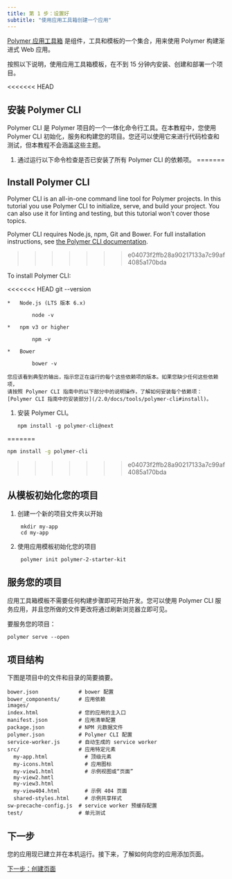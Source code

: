 ```yaml
---
title: 第 1 步：设置好
subtitle: "使用应用工具箱创建一个应用"
---
```


<!-- toc -->

[Polymer 应用工具箱][toolbox] 是组件，工具和模板的一个集合，用来使用 Polymer 构建渐进式 Web 应用。

按照以下说明，使用应用工具箱模板，在不到 15 分钟内安装、创建和部署一个项目。

<<<<<<< HEAD
## 安装 Polymer CLI

Polymer CLI 是 Polymer 项目的一个一体化命令行工具。在本教程中，您使用 Polymer CLI 初始化，服务和构建您的项目。您还可以使用它来进行代码检查和测试，但本教程不会涵盖这些主题。

1.  通过运行以下命令检查是否已安装了所有 Polymer CLI 的依赖项。
=======
## Install Polymer CLI

Polymer CLI is an all-in-one command line tool for Polymer projects. In this tutorial you use 
Polymer CLI to initialize, serve, and build your project. You can also use it for linting and 
testing, but this tutorial won't cover those topics.

Polymer CLI requires Node.js, npm, Git and Bower. For full installation instructions, see [the 
Polymer CLI documentation](/{{{polymer_version_dir}}}/docs/tools/polymer-cli).
>>>>>>> e04073f2ffb28a90217133a7c99af4085a170bda

To install Polymer CLI:

<<<<<<< HEAD
            git --version

    *   Node.js (LTS 版本 6.x)

            node -v

    *   npm v3 or higher

            npm -v

    *   Bower

            bower -v

    您应该看到典型的输出，指示您正在运行的每个这些依赖项的版本。如果您缺少任何这些依赖项，
    请按照 Polymer CLI 指南中的以下部分中的说明操作，了解如何安装每个依赖项：
    [Polymer CLI 指南中的安装部分](/2.0/docs/tools/polymer-cli#install)。



1.  安装 Polymer CLI。

        npm install -g polymer-cli@next
=======
   ```bash
   npm install -g polymer-cli
   ```
>>>>>>> e04073f2ffb28a90217133a7c99af4085a170bda

## 从模板初始化您的项目

1. 创建一个新的项目文件夹以开始

        mkdir my-app
        cd my-app

1. 使用应用模板初始化您的项目

        polymer init polymer-2-starter-kit

## 服务您的项目

应用工具箱模板不需要任何构建步骤即可开始开发。您可以使用 Polymer CLI 服务应用，并且您所做的文件更改将通过刷新浏览器立即可见。

要服务您的项目：

    polymer serve --open

## 项目结构

下图是项目中的文件和目录的简要摘要。

```text
bower.json             # bower 配置
bower_components/      # 应用依赖
images/
index.html             # 您的应用的主入口
manifest.json          # 应用清单配置
package.json           # NPM 元数据文件
polymer.json           # Polymer CLI 配置
service-worker.js      # 自动生成的 service worker
src/                   # 应用特定元素
  my-app.html            # 顶级元素
  my-icons.html          # 应用图标
  my-view1.html          # 示例视图或“页面”
  my-view2.hmtl
  my-view3.html
  my-view404.html        # 示例 404 页面
  shared-styles.html     # 示例共享样式
sw-precache-config.js  # service worker 预缓存配置
test/                  # 单元测试
```

## 下一步

您的应用现已建立并在本机运行。接下来，了解如何向您的应用添加页面。

<a class="blue-button"
    href="create-a-page">下一步：创建页面</a>

[toolbox]: /2.0/toolbox/
[md]: http://www.google.com/design/spec/material-design/introduction.html
